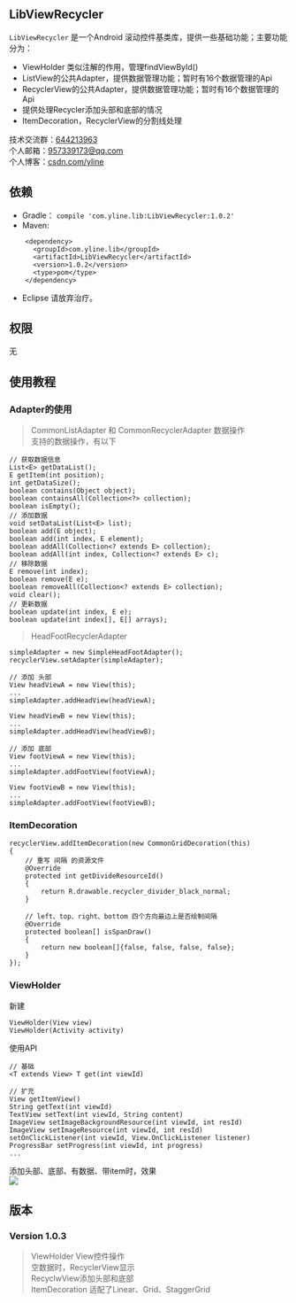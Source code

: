 ## LibViewRecycler
`LibViewRecycler` 是一个Android 滚动控件基类库，提供一些基础功能；主要功能分为：

* ViewHolder 类似注解的作用，管理findViewById()
* ListView的公共Adapter，提供数据管理功能；暂时有16个数据管理的Api
* RecyclerView的公共Adapter，提供数据管理功能；暂时有16个数据管理的Api
* 提供处理Recycler添加头部和底部的情况
* ItemDecoration，RecyclerView的分割线处理

技术交流群：[644213963](https://jq.qq.com/?_wv=1027&k=4ETdgdJ)   
个人邮箱：[957339173@qq.com](https://jq.qq.com/?_wv=1027&k=4B0yi1n)  
个人博客：[csdn.com/yline](http://blog.csdn.net/u014803950)  

## 依赖
* Gradle：
```compile 'com.yline.lib:LibViewRecycler:1.0.2'```
* Maven:
```
    <dependency>
      <groupId>com.yline.lib</groupId>
      <artifactId>LibViewRecycler</artifactId>
      <version>1.0.2</version>
      <type>pom</type>
    </dependency>
```
* Eclipse 请放弃治疗。

## 权限
无

## 使用教程
### Adapter的使用
> CommonListAdapter 和 CommonRecyclerAdapter 数据操作   
> 支持的数据操作，有以下

	// 获取数据信息
	List<E> getDataList();
	E getItem(int position);
	int getDataSize();
	boolean contains(Object object);
	boolean containsAll(Collection<?> collection);
	boolean isEmpty();
	// 添加数据
	void setDataList(List<E> list);
	boolean add(E object);
	boolean add(int index, E element);
	boolean addAll(Collection<? extends E> collection);
	boolean addAll(int index, Collection<? extends E> c);
	// 移除数据
	E remove(int index);
	boolean remove(E e);
	boolean removeAll(Collection<? extends E> collection);
	void clear();
	// 更新数据
	boolean update(int index, E e);
	boolean update(int index[], E[] arrays);

> HeadFootRecyclerAdapter

	simpleAdapter = new SimpleHeadFootAdapter();
	recyclerView.setAdapter(simpleAdapter);

	// 添加 头部
	View headViewA = new View(this);
	...
	simpleAdapter.addHeadView(headViewA);

	View headViewB = new View(this);
	...
	simpleAdapter.addHeadView(headViewB);

	// 添加 底部
	View footViewA = new View(this);
	...
	simpleAdapter.addFootView(footViewA);

	View footViewB = new View(this);
	...
	simpleAdapter.addFootView(footViewB);

### ItemDecoration
	recyclerView.addItemDecoration(new CommonGridDecoration(this)
	{
		// 重写 间隔 的资源文件 
		@Override
		protected int getDivideResourceId()
		{
			return R.drawable.recycler_divider_black_normal;
		}
		
		// left、top、right、bottom 四个方向最边上是否绘制间隔
		@Override
		protected boolean[] isSpanDraw()
		{
			return new boolean[]{false, false, false, false};
		}
	});

### ViewHolder
新建

	ViewHolder(View view)
	ViewHolder(Activity activity)

使用API

	// 基础
	<T extends View> T get(int viewId)
	
	// 扩充
	View getItemView()
	String getText(int viewId)
	TextView setText(int viewId, String content)
	ImageView setImageBackgroundResource(int viewId, int resId)
	ImageView setImageResource(int viewId, int resId)
	setOnClickListener(int viewId, View.OnClickListener listener)
	ProgressBar setProgress(int viewId, int progress)
	...

添加头部、底部、有数据、带item时，效果   
![](https://github.com/yline/as_lib_view_recycler/blob/master/LibViewRecyclerDemo/src/main/assets/data.jpeg)

## 版本    
### Version 1.0.3
> ViewHolder View控件操作   
> 空数据时，RecyclerView显示   
> RecyclwView添加头部和底部   
> ItemDecoration 适配了Linear、Grid、StaggerGrid




